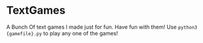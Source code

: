 # TextGames
A Bunch Of text games I made just for fun. Have fun with them!
Use `python3 {gamefile}.py` to play any one of the games!
